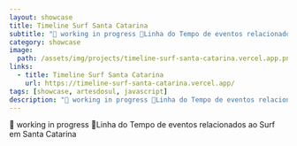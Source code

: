 ```yaml
---
layout: showcase
title: Timeline Surf Santa Catarina
subtitle: "🚧 working in progress 🚧Linha do Tempo de eventos relacionados ao Surf em Santa Catarina  "
category: showcase
image:
  path: /assets/img/projects/timeline-surf-santa-catarina.vercel.app.png
links:
  - title: Timeline Surf Santa Catarina
    url: https://timeline-surf-santa-catarina.vercel.app/
tags: [showcase, artesdosul, javascript]
description: "🚧 working in progress 🚧Linha do Tempo de eventos relacionados ao Surf em Santa Catarina  "
---
```


🚧 working in progress 🚧Linha do Tempo de eventos relacionados ao Surf em Santa Catarina
